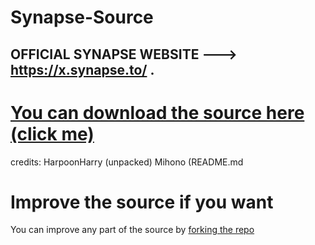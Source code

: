 # Synapse-Source
## **OFFICIAL SYNAPSE WEBSITE ---> https://x.synapse.to/ .**
# [You can download the source here (click me)](https://github.com/HarpoonHarry/Synapse-SRC/releases)


credits:
HarpoonHarry (unpacked)
Mihono (README.md


# Improve the source if you want
You can improve any part of the source by [forking the repo](https://docs.github.com/en/get-started/quickstart/fork-a-repo)
